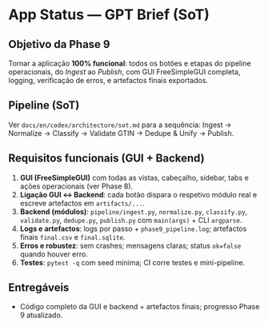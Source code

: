 # App Status — GPT Brief (SoT)

## Objetivo da Phase 9
Tornar a aplicação **100% funcional**: todos os botões e etapas do pipeline operacionais, do *Ingest* ao *Publish*, com GUI FreeSimpleGUI completa, logging, verificação de erros, e artefactos finais exportados.

## Pipeline (SoT)
Ver `docs/en/codex/architecture/sot.md` para a sequência: Ingest → Normalize → Classify → Validate GTIN → Dedupe & Unify → Publish.

## Requisitos funcionais (GUI + Backend)
1. **GUI (FreeSimpleGUI)** com todas as vistas, cabeçalho, sidebar, tabs e ações operacionais (ver Phase 8).
2. **Ligação GUI ↔ Backend**: cada botão dispara o respetivo módulo real e escreve artefactos em `artifacts/...`.
3. **Backend (módulos)**: `pipeline/ingest.py`, `normalize.py`, `classify.py`, `validate.py`, `dedupe.py`, `publish.py` com `main(args)` + CLI `argparse`.
4. **Logs e artefactos**: logs por passo + `phase9_pipeline.log`; artefactos finais `final.csv` e `final.sqlite`.
5. **Erros e robustez**: sem crashes; mensagens claras; status `ok=false` quando houver erro.
6. **Testes**: `pytest -q` com seed mínima; CI corre testes e mini-pipeline.

## Entregáveis
- Código completo da GUI e backend + artefactos finais; progresso Phase 9 atualizado.

